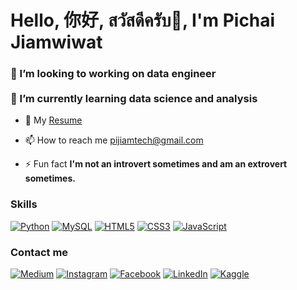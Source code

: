 <h1>Hello, 你好, สวัสดีครับ👋, I'm Pichai Jiamwiwat</h1>
<h3>🔭 I’m looking to working on data engineer<br><br>🌱 I’m currently learning data science and analysis</h3>

- 📄 My [Resume](https://drive.google.com/file/d/19CHNRszug6hVmD-WbuUzAZO7oGiZZqK8/view?usp=sharing)

- 📫 How to reach me [pijiamtech@gmail.com](pijiamtech@gmail.com)

- ⚡ Fun fact **I'm not an introvert sometimes and am an extrovert sometimes.**

<h3 align="left">Skills</h3>

<a href="https://www.python.org" target="_blank" rel="noreferrer">![Python](https://img.shields.io/badge/python-3670A0?style=for-the-badge&logo=python&logoColor=ffdd54)</a> 
<a href="https://www.mysql.com/" target="_blank" rel="noreferrer">![MySQL](https://img.shields.io/badge/mysql-4479A1.svg?style=for-the-badge&logo=mysql&logoColor=white)</a>
<a href="https://www.w3.org/html/" target="_blank" rel="noreferrer">![HTML5](https://img.shields.io/badge/html5-%23E34F26.svg?style=for-the-badge&logo=html5&logoColor=white)</a>
<a href="https://www.w3schools.com/css/" target="_blank" rel="noreferrer">![CSS3](https://img.shields.io/badge/css3-%231572B6.svg?style=for-the-badge&logo=css3&logoColor=white)</a>
<a href="https://developer.mozilla.org/en-US/docs/Web/JavaScript" target="_blank" rel="noreferrer">![JavaScript](https://img.shields.io/badge/javascript-%23323330.svg?style=for-the-badge&logo=javascript&logoColor=%23F7DF1E)</a>

<h3 align="left">Contact me</h3>

<a href="https://medium.com/@pijiamtech" target="blank">![Medium](https://img.shields.io/badge/Medium-12100E?style=for-the-badge&logo=medium&logoColor=white)</a>
<a href="https://instagram.com/pat_iluv" target="blank">![Instagram](https://img.shields.io/badge/Instagram-%23E4405F.svg?style=for-the-badge&logo=Instagram&logoColor=white)</a>
<a href="https://fb.com/pat.jiamwiwat" target="blank">![Facebook](https://img.shields.io/badge/Facebook-%231877F2.svg?style=for-the-badge&logo=Facebook&logoColor=white)</a>
<a href="https://linkedin.com/in/pichai-jiamwiwat-73725930a" target="blank">![LinkedIn](https://img.shields.io/badge/linkedin-%230077B5.svg?style=for-the-badge&logo=linkedin&logoColor=white)</a>
<a href="https://kaggle.com/techpat" target="blank">![Kaggle](https://img.shields.io/badge/Kaggle-035a7d?style=for-the-badge&logo=kaggle&logoColor=white)</a>
